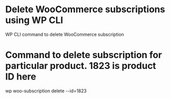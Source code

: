# Delete WooCommerce subscriptions using WP CLI
WP CLI command to delete WooCommerce subscription

# Command to delete subscription for particular product. 1823 is product ID here
wp woo-subscription delete --id=1823
